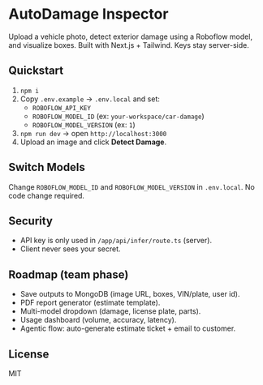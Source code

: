 # AutoDamage Inspector

Upload a vehicle photo, detect exterior damage using a Roboflow model, and visualize boxes. Built with Next.js + Tailwind. Keys stay server-side.

## Quickstart
1. `npm i`
2. Copy `.env.example` → `.env.local` and set:
   - `ROBOFLOW_API_KEY`
   - `ROBOFLOW_MODEL_ID` (ex: `your-workspace/car-damage`)
   - `ROBOFLOW_MODEL_VERSION` (ex: `1`)
3. `npm run dev` → open `http://localhost:3000`
4. Upload an image and click **Detect Damage**.

## Switch Models
Change `ROBOFLOW_MODEL_ID` and `ROBOFLOW_MODEL_VERSION` in `.env.local`. No code change required.

## Security
- API key is only used in `/app/api/infer/route.ts` (server).
- Client never sees your secret.

## Roadmap (team phase)
- Save outputs to MongoDB (image URL, boxes, VIN/plate, user id).
- PDF report generator (estimate template).
- Multi-model dropdown (damage, license plate, parts).
- Usage dashboard (volume, accuracy, latency).
- Agentic flow: auto-generate estimate ticket + email to customer.

## License
MIT
